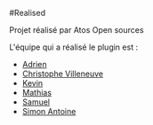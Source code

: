 #Realised


Projet réalisé par Atos Open sources



L'équipe qui a réalisé le plugin est :

 - [Adrien]()
 - [Christophe Villeneuve]()
 - [Kevin]()
 - [Mathias]()
 - [Samuel]()
 - [Simon Antoine]()
